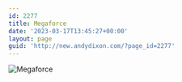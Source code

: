 ```yaml
---
id: 2277
title: Megaforce
date: '2023-03-17T13:45:27+00:00'
layout: page
guid: 'http://new.andydixon.com/?page_id=2277'
---
```


![Megaforce](https://i0.wp.com/assets.g8x2.ldn.idrivee2-23.com/posters/Megaforce%2001.jpg?w=1200&ssl=1 "Megaforce")